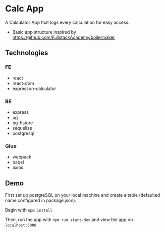 # Calc App

A Calculator App that logs every calculation for easy access.

* Basic app structure inspired by https://github.com/FullstackAcademy/boilermaker

## Technologies

### FE
- react
- react-dom
- expresson-calculator

### BE
- express
- pg
- pg-hstore
- sequelize
- postgresql

### Glue
- webpack
- babel
- axios

## Demo

First set up postgreSQL on your local machine and create a table (defaulted name configured in package.json).

Begin with `npm install`

Then, run the app with `npm run start-dev` and view the app on `localhost:3000`.
